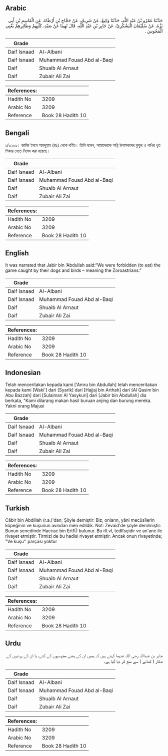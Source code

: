 ## Arabic


<div dir="rtl" lang="ar" style={{fontSize:'larger',backgroundColor:'#f8f9fa',padding:20}}>
حَدَّثَنَا عَمْرُو بْنُ عَبْدِ اللَّهِ، حَدَّثَنَا وَكِيعٌ، عَنْ شَرِيكٍ، عَنْ حَجَّاجِ بْنِ أَرْطَاةَ، عَنِ الْقَاسِمِ بْنِ أَبِي بَزَّةَ، عَنْ سُلَيْمَانَ الْيَشْكُرِيِّ، عَنْ جَابِرِ بْنِ عَبْدِ اللَّهِ، قَالَ نُهِينَا عَنْ صَيْدِ، كَلْبِهِمْ وَطَائِرِهِمْ يَعْنِي الْمَجُوسَ ‏.‏
</div>
<div style={{backgroundColor:'#f8f9fa',padding:20, marginBottom: 10}}><table> <thead> <tr> <th>Grade</th> <th></th> </tr> </thead> <tbody> <tr><td>Daif Isnaad</td><td>Al-Albani</td></tr><tr><td>Daif Isnaad</td><td>Muhammad Fouad Abd al-Baqi</td></tr><tr><td>Daif</td><td>Shuaib Al Arnaut</td></tr><tr><td>Daif</td><td>Zubair Ali Zai</td></tr></tbody></table><table> <thead> <tr> <th>References:</th> <th></th> </tr> </thead> <tbody><tr><td>Hadith No</td><td>3209</td></tr><tr><td>Arabic No</td><td>3209</td></tr><tr><td>Reference</td><td>Book 28 Hadith 10</td></tr></tbody></table></div>

## Bengali


<div dir="ltr" lang="bn" style={{fontSize:'larger',backgroundColor:'#f8f9fa',padding:20}}>
১/৩২০৯। জাবির ইবনে আবদুল্লাহ (রাঃ) থেকে বর্ণিত। তিনি বলেন, আমাদেরকে অগ্নি উপাসকদের কুকুর ও পাখির ধৃত শিকার খেতে নিষেধ করা হয়েছে।
</div>
<div style={{backgroundColor:'#f8f9fa',padding:20, marginBottom: 10}}><table> <thead> <tr> <th>Grade</th> <th></th> </tr> </thead> <tbody> <tr><td>Daif Isnaad</td><td>Al-Albani</td></tr><tr><td>Daif Isnaad</td><td>Muhammad Fouad Abd al-Baqi</td></tr><tr><td>Daif</td><td>Shuaib Al Arnaut</td></tr><tr><td>Daif</td><td>Zubair Ali Zai</td></tr></tbody></table><table> <thead> <tr> <th>References:</th> <th></th> </tr> </thead> <tbody><tr><td>Hadith No</td><td>3209</td></tr><tr><td>Arabic No</td><td>3209</td></tr><tr><td>Reference</td><td>Book 28 Hadith 10</td></tr></tbody></table></div>

## English


<div dir="ltr" lang="en" style={{fontSize:'larger',backgroundColor:'#f8f9fa',padding:20}}>
It was narrated that Jabir bin ‘Abdullah said:“We were forbidden (to eat) the game caught by their dogs and birds – meaning the Zoroastrians.”
</div>
<div style={{backgroundColor:'#f8f9fa',padding:20, marginBottom: 10}}><table> <thead> <tr> <th>Grade</th> <th></th> </tr> </thead> <tbody> <tr><td>Daif Isnaad</td><td>Al-Albani</td></tr><tr><td>Daif Isnaad</td><td>Muhammad Fouad Abd al-Baqi</td></tr><tr><td>Daif</td><td>Shuaib Al Arnaut</td></tr><tr><td>Daif</td><td>Zubair Ali Zai</td></tr></tbody></table><table> <thead> <tr> <th>References:</th> <th></th> </tr> </thead> <tbody><tr><td>Hadith No</td><td>3209</td></tr><tr><td>Arabic No</td><td>3209</td></tr><tr><td>Reference</td><td>Book 28 Hadith 10</td></tr></tbody></table></div>

## Indonesian


<div dir="ltr" lang="id" style={{fontSize:'larger',backgroundColor:'#f8f9fa',padding:20}}>
Telah menceritakan kepada kami ['Amru bin Abdullah] telah menceritakan kepada kami [Waki'] dari [Syarik] dari [Hajjaj bin Arthah] dari [Al Qasim bin Abu Bazzah] dari [Sulaiman Al Yasykuri] dari [Jabir bin Abdullah] dia berkata, "Kami dilarang makan hasil buruan anjing dan burung mereka. Yakni orang Majusi
</div>
<div style={{backgroundColor:'#f8f9fa',padding:20, marginBottom: 10}}><table> <thead> <tr> <th>Grade</th> <th></th> </tr> </thead> <tbody> <tr><td>Daif Isnaad</td><td>Al-Albani</td></tr><tr><td>Daif Isnaad</td><td>Muhammad Fouad Abd al-Baqi</td></tr><tr><td>Daif</td><td>Shuaib Al Arnaut</td></tr><tr><td>Daif</td><td>Zubair Ali Zai</td></tr></tbody></table><table> <thead> <tr> <th>References:</th> <th></th> </tr> </thead> <tbody><tr><td>Hadith No</td><td>3209</td></tr><tr><td>Arabic No</td><td>3209</td></tr><tr><td>Reference</td><td>Book 28 Hadith 10</td></tr></tbody></table></div>

## Turkish


<div dir="ltr" lang="tr" style={{fontSize:'larger',backgroundColor:'#f8f9fa',padding:20}}>
Câbir bin Abdillah (r.a.)'dan; Şöyle demiştir: Biz, onların, yâni mecûsîlerin köpeğinin ve kuşunun avından men edildik. Not: Zevaid'de şöyle denilmiştir: Bunun senedinde Haccac bin ErtfÜ bulunur. Bu rll.vl, tedlfsçidir ve an'ane ile rivayet etmiştir. Tirmizi de bu hadisi rivayet etmiştir. Ancak onun rlvayetlnde; "Ve kuşu'' parçası yoktur
</div>
<div style={{backgroundColor:'#f8f9fa',padding:20, marginBottom: 10}}><table> <thead> <tr> <th>Grade</th> <th></th> </tr> </thead> <tbody> <tr><td>Daif Isnaad</td><td>Al-Albani</td></tr><tr><td>Daif Isnaad</td><td>Muhammad Fouad Abd al-Baqi</td></tr><tr><td>Daif</td><td>Shuaib Al Arnaut</td></tr><tr><td>Daif</td><td>Zubair Ali Zai</td></tr></tbody></table><table> <thead> <tr> <th>References:</th> <th></th> </tr> </thead> <tbody><tr><td>Hadith No</td><td>3209</td></tr><tr><td>Arabic No</td><td>3209</td></tr><tr><td>Reference</td><td>Book 28 Hadith 10</td></tr></tbody></table></div>

## Urdu


<div dir="rtl" lang="ur" style={{fontSize:'larger',backgroundColor:'#f8f9fa',padding:20}}>
جابر بن عبداللہ رضی اللہ عنہما کہتے ہیں کہ ہمیں ان کے یعنی مجوسیوں کے کتے، یا ان کے پرندوں کے شکار ( کھانے ) سے منع کر دیا گیا ہے۔
</div>
<div style={{backgroundColor:'#f8f9fa',padding:20, marginBottom: 10}}><table> <thead> <tr> <th>Grade</th> <th></th> </tr> </thead> <tbody> <tr><td>Daif Isnaad</td><td>Al-Albani</td></tr><tr><td>Daif Isnaad</td><td>Muhammad Fouad Abd al-Baqi</td></tr><tr><td>Daif</td><td>Shuaib Al Arnaut</td></tr><tr><td>Daif</td><td>Zubair Ali Zai</td></tr></tbody></table><table> <thead> <tr> <th>References:</th> <th></th> </tr> </thead> <tbody><tr><td>Hadith No</td><td>3209</td></tr><tr><td>Arabic No</td><td>3209</td></tr><tr><td>Reference</td><td>Book 28 Hadith 10</td></tr></tbody></table></div>